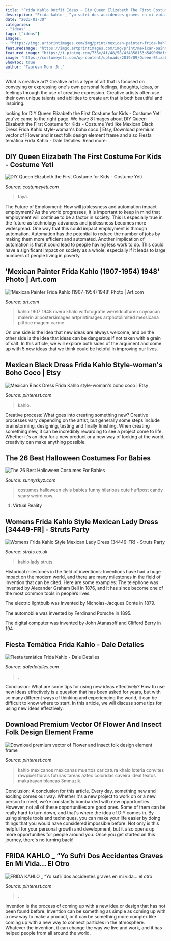 ```yaml
---
title: "Frida Kahlo Outfit Ideas ~ Diy Queen Elizabeth The First Costume For Kids"
description: "Frida kahlo _ “yo sufrí dos accidentes graves en mi vida… el otro"
date: "2023-01-30"
categories:
- "ideas"
tags: ["ideas"]
images:
- "https://imgc.artprintimages.com/img/print/mexican-painter-frida-kahlo-1907-1954-1948_u-l-pwgkjg0.jpg?h=550&amp;p=0&amp;w=550&amp;background=fbfbfb"
featuredImage: "https://imgc.artprintimages.com/img/print/mexican-painter-frida-kahlo-1907-1954-1948_u-l-pwgkjg0.jpg?h=550&amp;p=0&amp;w=550&amp;background=fbfbfb"
featured_image: "https://i.pinimg.com/736x/4f/48/58/4f4858153b5490d9dfd8d468d4e37d95.jpg"
image: "https://costumeyeti.com/wp-content/uploads/2019/09/Queen-Elizabeth-the-First-Costume-7-768x1024.jpg"
ShowToc: true
author: "Taurean Mohr Jr."
---
```



What is creative art?
Creative art is a type of art that is focused on conveying or expressing one's own personal feelings, thoughts, ideas, or feelings through the use of creative expression. Creative artists often use their own unique talents and abilities to create art that is both beautiful and inspiring.

	

		
looking for DIY Queen Elizabeth the First Costume for Kids - Costume Yeti you've came to the right page. We have 8 Images about DIY Queen Elizabeth the First Costume for Kids - Costume Yeti like Mexican Black Dress Frida Kahlo style-woman&#039;s boho coco | Etsy, Download premium vector of Flower and insect folk design element frame and also Fiesta temática Frida Kahlo - Dale Detalles. Read more:
		
    
## DIY Queen Elizabeth The First Costume For Kids - Costume Yeti

<img loading=lazy src="https://costumeyeti.com/wp-content/uploads/2019/09/Queen-Elizabeth-the-First-Costume-7-768x1024.jpg" onerror="this.onerror=null;this.src='https://tse2.mm.bing.net/th?id=OIP.1jk8NzfX-WjHWcl9TR4suwHaJ4&amp;pid=15.1';" alt="DIY Queen Elizabeth the First Costume for Kids - Costume Yeti">

_Source: costumeyeti.com_

>taya. 

	

The Future of Employment: How will joblessness and automation impact employment?
As the world progresses, it is important to keep in mind that employment will continue to be a factor in society. This is especially true in the future as technology advances and joblessness becomes more widespread. One way that this could impact employment is through automation. Automation has the potential to reduce the number of jobs by making them more efficient and automated. Another implication of automation is that it could lead to people having less work to do. This could have a significant impact on society as a whole, especially if it leads to large numbers of people living in poverty.

    
## &#039;Mexican Painter Frida Kahlo (1907-1954) 1948&#039; Photo | Art.com

<img loading=lazy src="https://imgc.artprintimages.com/img/print/mexican-painter-frida-kahlo-1907-1954-1948_u-l-pwgkjg0.jpg?h=550&amp;p=0&amp;w=550&amp;background=fbfbfb" onerror="this.onerror=null;this.src='https://tse4.mm.bing.net/th?id=OIP.unH21AFViM2HzTJC7WqwdAAAAA&amp;pid=15.1';" alt="&#039;Mexican Painter Frida Kahlo (1907-1954) 1948&#039; Photo | Art.com">

_Source: art.com_

>kahlo 1907 1948 rivera khalo witfotografie wereldculturen coyoacan malerin allpostersimages artprintimages artphotolimited messicana pittrice magem carme. 

	

On one side is the idea that new ideas are always welcome, and on the other side is the idea that ideas can be dangerous if not taken with a grain of salt. In this article, we will explore both sides of the argument and come up with 5 new ideas that we think could be helpful in improving our lives.

    
## Mexican Black Dress Frida Kahlo Style-woman&#039;s Boho Coco | Etsy

<img loading=lazy src="https://i.pinimg.com/736x/a9/9c/bd/a99cbdbb0b546bad0d3d0fa843ee0088.jpg" onerror="this.onerror=null;this.src='https://tse1.mm.bing.net/th?id=OIP.kYYmyIMGIgYBL_aH5MQDFAHaJ3&amp;pid=15.1';" alt="Mexican Black Dress Frida Kahlo style-woman&#039;s boho coco | Etsy">

_Source: pinterest.com_

>kahlo. 

	

Creative process: What goes into creating something new?
Creative processes vary depending on the artist, but generally some steps include brainstorming, designing, testing and finally finishing. When creating something new, it can be incredibly rewarding to see a project come to life. Whether it's an idea for a new product or a new way of looking at the world, creativity can make anything possible.

    
## The 26 Best Halloween Costumes For Babies

<img loading=lazy src="https://www.sunnyskyz.com/uploads/2014/09/byste-baby5.jpg" onerror="this.onerror=null;this.src='https://tse2.mm.bing.net/th?id=OIP.6dahfQlqT3_-0DdAyjd-8gHaLC&amp;pid=15.1';" alt="The 26 Best Halloween Costumes For Babies">

_Source: sunnyskyz.com_

>costumes halloween elvis babies funny hilarious cute huffpost candy scary weird cow. 

	

1. Virtual Reality 

    
## Womens Frida Kahlo Style Mexican Lady Dress [34449-FR] - Struts Party

<img loading=lazy src="https://www.struts.co.uk/party-fancy-dress-shop/images/womens-frida-kahlo-dress_01.jpg" onerror="this.onerror=null;this.src='https://tse2.mm.bing.net/th?id=OIP.l7FRR8g4EctjBCQorq_erwHaKX&amp;pid=15.1';" alt="Womens Frida Kahlo Style Mexican Lady Dress [34449-FR] - Struts Party">

_Source: struts.co.uk_

>kahlo lady struts. 

	

Historical milestones in the field of inventions:
Inventions have had a huge impact on the modern world, and there are many milestones in the field of invention that can be cited. Here are some examples:
The telephone was invented by Alexander Graham Bell in 1876, and it has since become one of the most common tools in people’s lives.

The electric lightbulb was invented by Nicholas-Jacques Conte in 1879.

The automobile was invented by Ferdinand Porsche in 1895. 

The digital computer was invented by John Atanasoff and Clifford Berry in 194
    
## Fiesta Temática Frida Kahlo - Dale Detalles

<img loading=lazy src="https://i2.wp.com/www.daledetalles.com/wp-content/uploads/2016/08/fiesta-frida-kahlo4.jpg?resize=564%2C752" onerror="this.onerror=null;this.src='https://tse2.mm.bing.net/th?id=OIP.-U9KxN-LB9K4wXUKj5PKPwHaJ4&amp;pid=15.1';" alt="Fiesta temática Frida Kahlo - Dale Detalles">

_Source: daledetalles.com_

>. 

	

Conclusion: What are some tips for using new ideas effectively?
How to use new ideas effectively is a question that has been asked for years, but with so many different ways of thinking and experiencing the world, it can be difficult to know where to start. In this article, we will discuss some tips for using new ideas effectively.

    
## Download Premium Vector Of Flower And Insect Folk Design Element Frame

<img loading=lazy src="https://i.pinimg.com/736x/4f/48/58/4f4858153b5490d9dfd8d468d4e37d95.jpg" onerror="this.onerror=null;this.src='https://tse3.mm.bing.net/th?id=OIP.6SO6-JxsEjCS_NRVEGGrgQAAAA&amp;pid=15.1';" alt="Download premium vector of Flower and insect folk design element frame">

_Source: pinterest.com_

>kahlo mexicanos mexicanas muertos caricatura khalo loteria convites rawpixel florais futuras tareas aztec coloridas caveira ideal textos makabayan blancas 3mmuzik. 

	

Conclusion: A conclusion for this article.
Every day, something new and exciting comes our way. Whether it's a new project to work on or a new person to meet, we're constantly bombarded with new opportunities. However, not all of these opportunities are good ones. Some of them can be really hard to turn down, and that's where the idea of DIY comes in.
By using simple tools and techniques, you can make your life easier by doing things that you would have considered impossible before. Not only is this helpful for your personal growth and development, but it also opens up more opportunities for people around you. Once you get started on this journey, there's no turning back!

    
## FRIDA KAHLO _ “Yo Sufrí Dos Accidentes Graves En Mi Vida… El Otro

<img loading=lazy src="https://i.pinimg.com/736x/3e/98/99/3e98993b19f03af191895ca2c0878828.jpg" onerror="this.onerror=null;this.src='https://tse1.mm.bing.net/th?id=OIP.ijLz-2g1QoFLYhLhWlyIJAAAAA&amp;pid=15.1';" alt="FRIDA KAHLO _ “Yo sufrí dos accidentes graves en mi vida… el otro">

_Source: pinterest.com_

>. 

	

Invention is the process of coming up with a new idea or design that has not been found before. Invention can be something as simple as coming up with a new way to make a product, or it can be something more complex like coming up with a new way to connect particles in the atmosphere. Whatever the invention, it can change the way we live and work, and it has helped people from all around the world.

